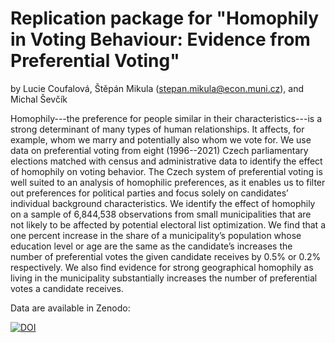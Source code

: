 # Replication package for "Homophily in Voting Behaviour: Evidence from Preferential Voting" 

by Lucie Coufalová, Štěpán Mikula (stepan.mikula@econ.muni.cz), and Michal Ševčík

Homophily---the preference for people similar in their characteristics---is a strong determinant of many types of human relationships. It affects, for example, whom we marry and potentially also whom we vote for. We use data on preferential voting from eight (1996--2021) Czech parliamentary elections matched with census and administrative data to identify the effect of homophily on voting behavior. The Czech system of preferential voting is well suited to an analysis of homophilic preferences, as it enables us to filter out preferences for political parties and focus solely on candidates’ individual background characteristics. We identify the effect of homophily on a sample of 6,844,538 observations from small municipalities that are not likely to be affected by potential electoral list optimization. We find that a one percent increase in the share of a municipality’s population whose education level or age are the same as the candidate’s increases the number of preferential votes the given candidate receives by 0.5% or 0.2% respectively. We also find evidence for strong geographical homophily as living in the municipality substantially increases the number of preferential votes a candidate receives.

Data are available in Zenodo:

[![DOI](https://zenodo.org/badge/DOI/10.5281/zenodo.7070556.svg)](https://doi.org/10.5281/zenodo.7070556)
